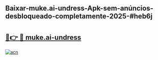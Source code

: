 ## Baixar-muke.ai-undress-Apk-sem-anúncios-desbloqueado-completamente-2025-#heb6j

# <h2><a href="https://ainizakaria.my?title=muke.ai-undress&ref=20M">🔗👉 🔴 muke.ai-undress</a></h2>

[![acn](https://github.com/user-attachments/assets/0f9c940e-d8b0-45ae-aac7-cd30a18b3e1c)](https://ainizakaria.my?title=muke.ai-undress&ref=20M)

